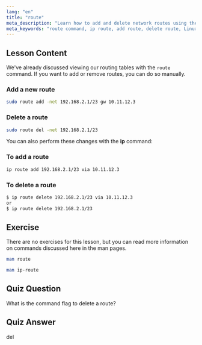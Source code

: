 ```yaml
---
lang: "en"
title: "route"
meta_description: "Learn how to add and delete network routes using the Linux route and ip commands. Understand routing table management for beginners and intermediate users."
meta_keywords: "route command, ip route, add route, delete route, Linux networking, routing table, Linux tutorial, beginner guide"
---
```


## Lesson Content

We've already discussed viewing our routing tables with the `route` command. If you want to add or remove routes, you can do so manually.

### Add a new route

```bash
sudo route add -net 192.168.2.1/23 gw 10.11.12.3
```

### Delete a route

```bash
sudo route del -net 192.168.2.1/23
```

You can also perform these changes with the **ip** command:

### To add a route

```bash
ip route add 192.168.2.1/23 via 10.11.12.3
```

### To delete a route

```bash
$ ip route delete 192.168.2.1/23 via 10.11.12.3
or
$ ip route delete 192.168.2.1/23
```

## Exercise

There are no exercises for this lesson, but you can read more information on commands discussed here in the man pages.

```bash
man route
```

```bash
man ip-route
```

## Quiz Question

What is the command flag to delete a route?

## Quiz Answer

del
